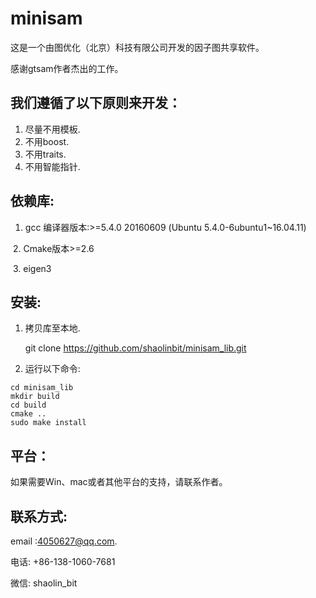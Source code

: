 # minisam

这是一个由图优化（北京）科技有限公司开发的因子图共享软件。

感谢gtsam作者杰出的工作。

## 我们遵循了以下原则来开发：

1. 尽量不用模板.
2. 不用boost.
3. 不用traits.
4. 不用智能指针.

## 依赖库:

1. gcc 编译器版本:>=5.4.0 20160609 (Ubuntu 5.4.0-6ubuntu1~16.04.11)

​      2. Cmake版本>=2.6

​      3. eigen3 

## 安装:

1. 拷贝库至本地.

   git clone https://github.com/shaolinbit/minisam_lib.git

2. 运行以下命令: 

  ```
  cd minisam_lib
  mkdir build
  cd build
  cmake ..
  sudo make install
  ```

  

## 平台：

如果需要Win、mac或者其他平台的支持，请联系作者。

## 联系方式:

email :4050627@qq.com.

电话: +86-138-1060-7681

微信: shaolin_bit